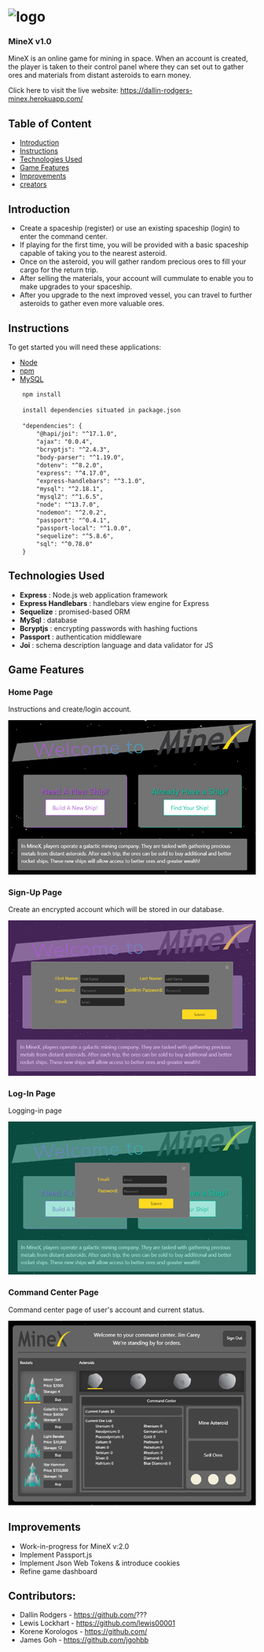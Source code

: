 
# ![logo](./public/img/logo.png)
### MineX v1.0
MineX is an online game for mining in space. When an account is created, the player is taken to their control panel where they can set out to gather ores and materials from distant asteroids to earn money. 

Click here to visit the live website:
https://dallin-rodgers-minex.herokuapp.com/

## Table of Content
+ [Introduction](#introduction)
+ [Instructions](#instructions)
+ [Technologies Used](#tecnologies)
+ [Game Features](#features)
+ [Improvements](#improvements)
+ [creators](#contributors)

## <a name="introduction"> Introduction </a>
* Create a spaceship (register) or use an existing spaceship (login) to enter the command center.
* If playing for the first time, you will be provided with a basic spaceship capable of taking you to the nearest asteroid.
* Once on the asteroid, you will gather random precious ores to fill your cargo for the return trip.
* After selling the materials, your account will cummulate to enable you to make upgrades to your spaceship.
* After you upgrade to the next improved vessel, you can travel to further asteroids to gather even more valuable ores.

## <a name="instructions"> Instructions </a>
To get started you will need these applications:
+ [Node](https://nodejs.org/en/download/) 
+ [npm](https://docs.npmjs.com/cli/install)
+ [MySQL](https://dev.mysql.com/downloads/windows/installer/8.0.html)

```
    npm install 

    install dependencies situated in package.json

    "dependencies": {
        "@hapi/joi": "^17.1.0",
        "ajax": "0.0.4",
        "bcryptjs": "^2.4.3",
        "body-parser": "^1.19.0",
        "dotenv": "^8.2.0",
        "express": "^4.17.0",
        "express-handlebars": "^3.1.0",
        "mysql": "^2.18.1",
        "mysql2": "^1.6.5",
        "node": "^13.7.0",
        "nodemon": "^2.0.2",
        "passport": "^0.4.1",
        "passport-local": "^1.0.0",
        "sequelize": "^5.8.6",
        "sql": "^0.78.0"
    }
```
## <a name="technologies"> Technologies Used </a>
* **Express** : Node.js web application framework
* **Express Handlebars** : handlebars view engine for Express
* **Sequelize** : promised-based ORM
* **MySql** : database
* **Bcryptjs** : encrypting passwords with hashing fuctions
* **Passport** : authentication middleware
* **Joi** : schema description language and data validator for JS

## <a name="features"> Game Features </a>
### **Home Page**
Instructions and create/login account.

![Home](./public/img/home.png)

### **Sign-Up Page**
Create an encrypted account which will be stored in our database.

![Register](./public/img/register.png)

### **Log-In Page**
Logging-in page

![Login](./public/img/login.png)

### **Command Center Page**
Command center page of user's account and current status.  

![Command Center](./public/img/cmdcntr.png)

## <a name="improvements"> Improvements </a>
* Work-in-progress for MineX v:2.0
* Implement Passport.js
* Implement Json Web Tokens & introduce cookies
* Refine game dashboard

## <a name="contributors"> Contributors: </a><br />
* Dallin Rodgers - https://github.com/???
* Lewis Lockhart - https://github.com/lewis00001
* Korene Korologos - https://github.com/
* James Goh - https://github.com/jgohbb




